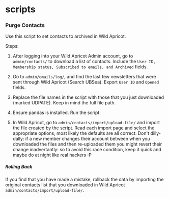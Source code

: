 # scripts

### Purge Contacts

Use this script to set contacts to archived in Wild Apricot.

Steps:

1. After logging into your Wild Apricot Admin account, go to `admin/contacts/` to download a list of contacts. Include the `User ID, Membership status, Subscribed to emails, and Archived` fields.

2. Go to `admin/emails/log/`, and find the last few newsletters that were sent through Wild Apricot (Search UBSea). Export `User ID` and `Opened` fields. 

3. Replace the file names in the script with those that you just downloaded (marked UDPATE). Keep in mind the full file path.

4. Ensure pandas is installed. Run the script.

5. In Wild Apricot, go to `admin/contacts/import/upload-file/` and import the file created by the script. Read each import page and select the appropriate options, most likely the defaults are all correct. Don't dilly-dally: if a new member changes their account between when you downloaded the files and then re-uploaded them you might revert their change inadvertantly: so to avoid this race condition, keep it quick and maybe do at night like real hackers :P

##### Rolling Back

If you find that you have made a mistake, rollback the data by importing the original contacts list that you downloaded in Wild Apricot `admin/contacts/import/upload-file/`.
